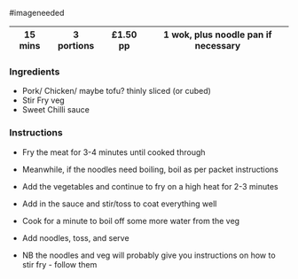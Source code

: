 #imageneeded 

| 15 mins | 3 portions | £1.50 pp | 1 wok, plus noodle pan if necessary |
| ------- | ---------- | -------- | ----------------------------------- |

### Ingredients
- Pork/ Chicken/ maybe tofu? thinly sliced (or cubed)
- Stir Fry veg
- Sweet Chilli sauce
### Instructions
- Fry the meat for 3-4 minutes until cooked through
- Meanwhile, if the noodles need boiling, boil as per packet instructions
- Add the vegetables and continue to fry on a high heat for 2-3 minutes
- Add in the sauce and stir/toss to coat everything well
- Cook for a minute to boil off some more water from the veg
- Add noodles, toss, and serve

- NB the noodles and veg will probably give you instructions on how to stir fry - follow them